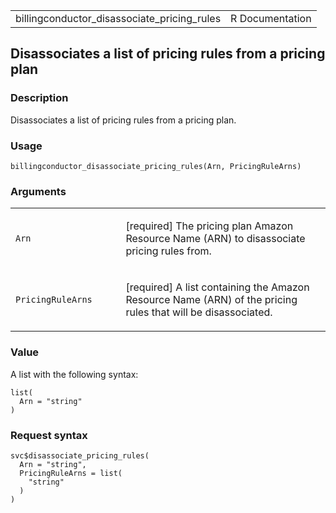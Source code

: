 <table style="width: 100%;">
<tbody>
<tr class="odd">
<td>billingconductor_disassociate_pricing_rules</td>
<td style="text-align: right;">R Documentation</td>
</tr>
</tbody>
</table>

## Disassociates a list of pricing rules from a pricing plan

### Description

Disassociates a list of pricing rules from a pricing plan.

### Usage

    billingconductor_disassociate_pricing_rules(Arn, PricingRuleArns)

### Arguments

<table>
<colgroup>
<col style="width: 35%" />
<col style="width: 65%" />
</colgroup>
<tbody>
<tr class="odd">
<td><code
id="billingconductor_disassociate_pricing_rules_:_Arn">Arn</code></td>
<td><p>[required] The pricing plan Amazon Resource Name (ARN) to
disassociate pricing rules from.</p></td>
</tr>
<tr class="even">
<td><code
id="billingconductor_disassociate_pricing_rules_:_PricingRuleArns">PricingRuleArns</code></td>
<td><p>[required] A list containing the Amazon Resource Name (ARN) of
the pricing rules that will be disassociated.</p></td>
</tr>
</tbody>
</table>

### Value

A list with the following syntax:

    list(
      Arn = "string"
    )

### Request syntax

    svc$disassociate_pricing_rules(
      Arn = "string",
      PricingRuleArns = list(
        "string"
      )
    )
